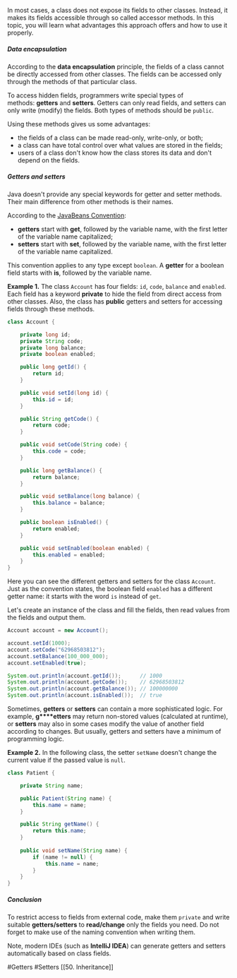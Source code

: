 In most cases, a class does not expose its fields to other classes. Instead, it makes its fields accessible through so called accessor methods. In this topic, you will learn what advantages this approach offers and how to use it properly.

##### Data encapsulation

According to the **data encapsulation** principle, the fields of a class cannot be directly accessed from other classes. The fields can be accessed only through the methods of that particular class.

To access hidden fields, programmers write special types of methods: **getters** and **setters**. Getters can only read fields, and setters can only write (modify) the fields. Both types of methods should be `public`.

Using these methods gives us some advantages:

- the fields of a class can be made read-only, write-only, or both;
- a class can have total control over what values are stored in the fields;
- users of a class don't know how the class stores its data and don't depend on the fields.

##### Getters and setters

Java doesn't provide any special keywords for getter and setter methods. Their main difference from other methods is their names.

According to the [JavaBeans Convention](https://docstore.mik.ua/orelly/java-ent/jnut/ch06_02.htm):

- **getters** start with **get**, followed by the variable name, with the first letter of the variable name capitalized;
- **setters** start with **set**, followed by the variable name, with the first letter of the variable name capitalized.

This convention applies to any type except `boolean`. A **getter** for a boolean field starts with **is**, followed by the variable name.

**Example 1.** The class `Account` has four fields: `id`, `code`, `balance` and `enabled`. Each field has a keyword **private** to hide the field from direct access from other classes. Also, the class has **public** getters and setters for accessing fields through these methods.

```java
class Account {

    private long id;
    private String code;
    private long balance;
    private boolean enabled;

    public long getId() {
        return id;
    }

    public void setId(long id) {
        this.id = id;
    }

    public String getCode() {
        return code;
    }

    public void setCode(String code) {
        this.code = code;
    }

    public long getBalance() {
        return balance;
    }

    public void setBalance(long balance) {
        this.balance = balance;
    }

    public boolean isEnabled() {
        return enabled;
    }

    public void setEnabled(boolean enabled) {
        this.enabled = enabled;
    }
}
```

Here you can see the different getters and setters for the class `Account`. Just as the convention states, the boolean field `enabled` has a different getter name: it starts with the word `is` instead of `get`.

Let's create an instance of the class and fill the fields, then read values from the fields and output them.

```java
Account account = new Account();

account.setId(1000);
account.setCode("62968503812");
account.setBalance(100_000_000);
account.setEnabled(true);

System.out.println(account.getId());      // 1000
System.out.println(account.getCode());    // 62968503812
System.out.println(account.getBalance()); // 100000000
System.out.println(account.isEnabled());  // true
```

Sometimes, **getters** or **setters** can contain a more sophisticated logic. For example, **g****etters** may return non-stored values (calculated at runtime), or **setters** may also in some cases modify the value of another field according to changes. But usually, getters and setters have a minimum of programming logic.

**Example 2.** In the following class, the setter `setName` doesn't change the current value if the passed value is `null`.

```java
class Patient {

    private String name;

    public Patient(String name) {
        this.name = name;
    }

    public String getName() {
        return this.name;
    }
    
    public void setName(String name) {
        if (name != null) {
            this.name = name;
        }
    }
}
```

##### Conclusion

To restrict access to fields from external code, make them `private` and write suitable **getters/setters** to **read/change** only the fields you need. Do not forget to make use of the naming convention when writing them.

Note, modern IDEs (such as **IntelliJ IDEA**) can generate getters and setters automatically based on class fields.

#Getters #Setters
[[50. Inheritance]]

